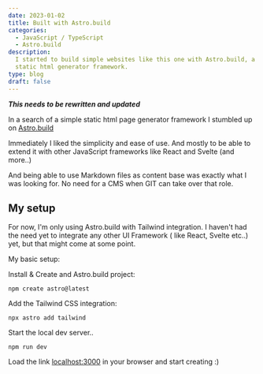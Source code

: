 ```yaml
---
date: 2023-01-02
title: Built with Astro.build
categories:
  - JavaScript / TypeScript
  - Astro.build
description:
  I started to build simple websites like this one with Astro.build, a
  static html generator framework.
type: blog
draft: false
---
```


**_This needs to be rewritten and updated_**

In a search of a simple static html page generator framework I stumbled up on [Astro.build](https://astro.build 'Link to Astro.build website')

Immediately I liked the simplicity and ease of use. And mostly to be able to extend it with other JavaScript frameworks like React and Svelte (and more..)

And being able to use Markdown files as content base was exactly what I was looking for. No need for a CMS when GIT can take over that role.

## My setup

For now, I'm only using Astro.build with Tailwind integration. I haven't had the need yet to integrate any other UI Framework ( like React, Svelte etc..) yet, but that might come at some point.

My basic setup:

Install & Create and Astro.build project:

```shell
npm create astro@latest
```

Add the Tailwind CSS integration:

```shell
npx astro add tailwind
```

Start the local dev server..

```shell
npm run dev
```

Load the link [localhost:3000](http://localhost:3000/ 'Link to localhost port 3000') in your browser and start creating :)
